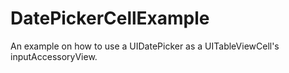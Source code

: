 DatePickerCellExample
=====================

An example on how to use a UIDatePicker as a UITableViewCell's inputAccessoryView.